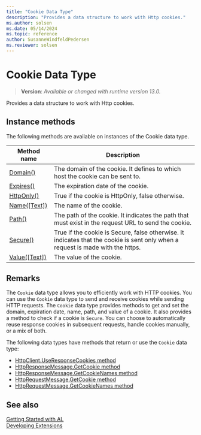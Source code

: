 ```yaml
---
title: "Cookie Data Type"
description: "Provides a data structure to work with Http cookies."
ms.author: solsen
ms.date: 05/14/2024
ms.topic: reference
author: SusanneWindfeldPedersen
ms.reviewer: solsen
---
```

[//]: # (START>DO_NOT_EDIT)
[//]: # (IMPORTANT:Do not edit any of the content between here and the END>DO_NOT_EDIT.)
[//]: # (Any modifications should be made in the .xml files in the ModernDev repo.)
# Cookie Data Type
> **Version**: _Available or changed with runtime version 13.0._

Provides a data structure to work with Http cookies.



## Instance methods
The following methods are available on instances of the Cookie data type.

|Method name|Description|
|-----------|-----------|
|[Domain()](cookie-domain-method.md)|The domain of the cookie. It defines to which host the cookie can be sent to.|
|[Expires()](cookie-expires-method.md)|The expiration date of the cookie.|
|[HttpOnly()](cookie-httponly-method.md)|True if the cookie is HttpOnly, false otherwise.|
|[Name([Text])](cookie-name-method.md)|The name of the cookie.|
|[Path()](cookie-path-method.md)|The path of the cookie. It indicates the path that must exist in the request URL to send the cookie.|
|[Secure()](cookie-secure-method.md)|True if the cookie is Secure, false otherwise. It indicates that the cookie is sent only when a request is made with the https.|
|[Value([Text])](cookie-value-method.md)|The value of the cookie.|

[//]: # (IMPORTANT: END>DO_NOT_EDIT)

## Remarks

The `Cookie` data type allows you to efficiently work with HTTP cookies. You can use the `Cookie` data type to send and receive cookies while sending HTTP requests. The `Cookie` data type provides methods to get and set the domain, expiration date, name, path, and value of a cookie. It also provides a method to check if a cookie is `Secure`. You can choose to automatically reuse response cookies in subsequent requests, handle cookies manually, or a mix of both.

The following data types have methods that return or use the `Cookie` data type:

- [HttpClient.UseResponseCookies method](../httpclient/httpclient-useresponsecookies-method.md)  
- [HttpResponseMessage.GetCookie method](../httpresponsemessage-getcookie-method.md)  
- [HttpResponseMessage.GetCookieNames method](../httpresponsemessage/httpresponsemessage-getcookienames-method.md)  
- [HttpRequestMessage.GetCookie method](../httprequestmessage/httprequestmessage-getcookie-method.md)  
- [HttpRequestMessage.GetCookieNames method](../httprequestmessage/httprequestmessage-getcookienames-method.md)  

## See also

[Getting Started with AL](../devenv-get-started.md)  
[Developing Extensions](../devenv-dev-overview.md)  